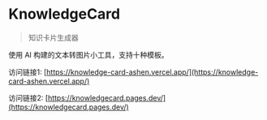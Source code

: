 # KnowledgeCard
> 知识卡片生成器

使用 AI 构建的文本转图片小工具，支持十种模板。

访问链接1: [https://knowledge-card-ashen.vercel.app/](https://knowledge-card-ashen.vercel.app/)

访问链接2: [https://knowledgecard.pages.dev/](https://knowledgecard.pages.dev/)
